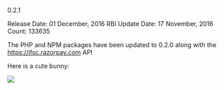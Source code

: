 0.2.1

Release Date: 01 December, 2016
RBI Update Date: 17 November, 2016
Count: 133635

The PHP and NPM packages have been updated to 0.2.0 along with the https://ifsc.razorpay.com API

Here is a cute bunny:

![](https://i.imgur.com/b6XaNB3.gif)
